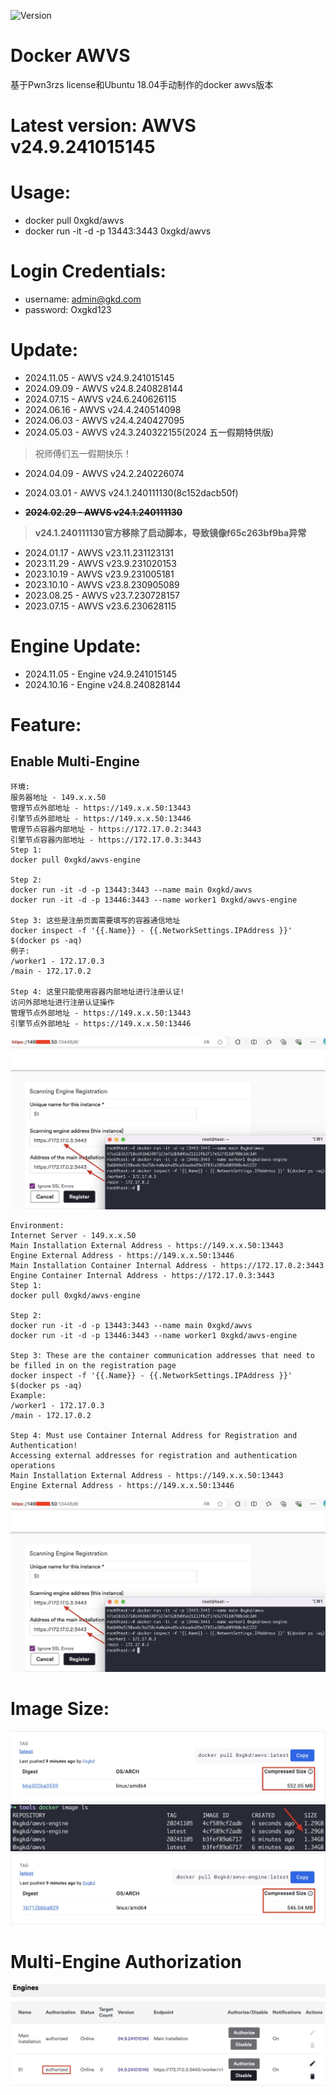 ![Version](https://img.shields.io/badge/Version-V24.9.241015145-red)
# Docker AWVS
基于Pwn3rzs license和Ubuntu 18.04手动制作的docker awvs版本
# Latest version: AWVS v24.9.241015145
# Usage:
- docker pull 0xgkd/awvs
- docker run -it -d -p 13443:3443 0xgkd/awvs
# Login Credentials:
- username: admin@gkd.com
- password: Oxgkd123
# Update:
- 2024.11.05 - AWVS v24.9.241015145
- 2024.09.09 - AWVS v24.8.240828144
- 2024.07.15 - AWVS v24.6.240626115
- 2024.06.16 - AWVS v24.4.240514098
- 2024.06.03 - AWVS v24.4.240427095
- 2024.05.03 - AWVS v24.3.240322155(2024 五一假期特供版)
> 祝师傅们五一假期快乐！
- 2024.04.09 - AWVS v24.2.240226074
- 2024.03.01 - AWVS v24.1.240111130(8c152dacb50f)

- **~~2024.02.29 - AWVS v24.1.240111130~~**
> **v24.1.240111130官方移除了启动脚本，导致镜像f65c263bf9ba异常**
- 2024.01.17 - AWVS v23.11.231123131
- 2023.11.29 - AWVS v23.9.231020153
- 2023.10.19 - AWVS v23.9.231005181
- 2023.10.10 - AWVS v23.8.230905089
- 2023.08.25 - AWVS v23.7.230728157
- 2023.07.15 - AWVS v23.6.230628115
# Engine Update:
- 2024.11.05 - Engine v24.9.241015145
- 2024.10.16 - Engine v24.8.240828144
# Feature:
## Enable Multi-Engine
```
环境:
服务器地址 - 149.x.x.50
管理节点外部地址 - https://149.x.x.50:13443
引擎节点外部地址 - https://149.x.x.50:13446
管理节点容器内部地址 - https://172.17.0.2:3443
引擎节点容器内部地址 - https://172.17.0.3:3443
Step 1:
docker pull 0xgkd/awvs-engine

Step 2:
docker run -it -d -p 13443:3443 --name main 0xgkd/awvs
docker run -it -d -p 13446:3443 --name worker1 0xgkd/awvs-engine

Step 3: 这些是注册页面需要填写的容器通信地址
docker inspect -f '{{.Name}} - {{.NetworkSettings.IPAddress }}' $(docker ps -aq)
例子:
/worker1 - 172.17.0.3
/main - 172.17.0.2

Step 4: 这里只能使用容器内部地址进行注册认证!
访问外部地址进行注册认证操作
管理节点外部地址 - https://149.x.x.50:13443
引擎节点外部地址 - https://149.x.x.50:13446
```
![registration](https://github.com/0xgkd/awvs/blob/main/registration.jpg)
```
Environment:
Internet Server - 149.x.x.50
Main Installation External Address - https://149.x.x.50:13443
Engine External Address - https://149.x.x.50:13446
Main Installation Container Internal Address - https://172.17.0.2:3443
Engine Container Internal Address - https://172.17.0.3:3443
Step 1:
docker pull 0xgkd/awvs-engine

Step 2:
docker run -it -d -p 13443:3443 --name main 0xgkd/awvs
docker run -it -d -p 13446:3443 --name worker1 0xgkd/awvs-engine

Step 3: These are the container communication addresses that need to be filled in on the registration page
docker inspect -f '{{.Name}} - {{.NetworkSettings.IPAddress }}' $(docker ps -aq)
Example:
/worker1 - 172.17.0.3
/main - 172.17.0.2

Step 4: Must use Container Internal Address for Registration and Authentication!
Accessing external addresses for registration and authentication operations
Main Installation External Address - https://149.x.x.50:13443
Engine External Address - https://149.x.x.50:13446
```
![registration](https://github.com/0xgkd/awvs/blob/main/registration.jpg)
# Image Size:
![image](https://github.com/0xgkd/awvs/blob/main/image.jpg)
![size](https://github.com/0xgkd/awvs/blob/main/size.jpg)
![engine](https://github.com/0xgkd/awvs/blob/main/engine.jpg)
# Multi-Engine Authorization
![authorization](https://github.com/0xgkd/awvs/blob/main/authorization.jpg)
